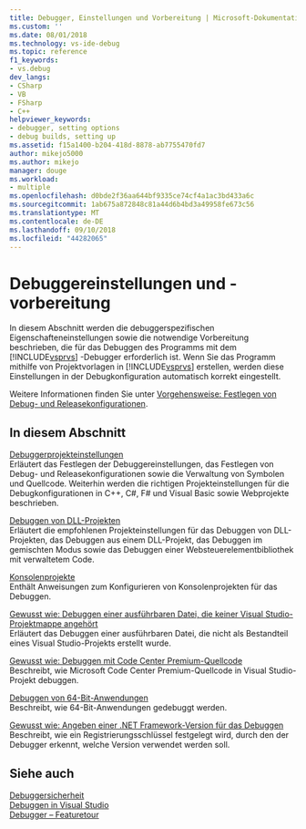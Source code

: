 ```yaml
---
title: Debugger, Einstellungen und Vorbereitung | Microsoft-Dokumentation
ms.custom: ''
ms.date: 08/01/2018
ms.technology: vs-ide-debug
ms.topic: reference
f1_keywords:
- vs.debug
dev_langs:
- CSharp
- VB
- FSharp
- C++
helpviewer_keywords:
- debugger, setting options
- debug builds, setting up
ms.assetid: f15a1400-b204-418d-8878-ab7755470fd7
author: mikejo5000
ms.author: mikejo
manager: douge
ms.workload:
- multiple
ms.openlocfilehash: d0bde2f36aa644bf9335ce74cf4a1ac3bd433a6c
ms.sourcegitcommit: 1ab675a872848c81a44d6b4bd3a49958fe673c56
ms.translationtype: MT
ms.contentlocale: de-DE
ms.lasthandoff: 09/10/2018
ms.locfileid: "44282065"
---
```

# <a name="debugger-settings-and-preparation"></a>Debuggereinstellungen und -vorbereitung
In diesem Abschnitt werden die debuggerspezifischen Eigenschafteneinstellungen sowie die notwendige Vorbereitung beschrieben, die für das Debuggen des Programms mit dem [!INCLUDE[vsprvs](../code-quality/includes/vsprvs_md.md)] -Debugger erforderlich ist. Wenn Sie das Programm mithilfe von Projektvorlagen in [!INCLUDE[vsprvs](../code-quality/includes/vsprvs_md.md)] erstellen, werden diese Einstellungen in der Debugkonfiguration automatisch korrekt eingestellt.  
  
 Weitere Informationen finden Sie unter [Vorgehensweise: Festlegen von Debug- und Releasekonfigurationen](../debugger/how-to-set-debug-and-release-configurations.md).  
  
## <a name="in-this-section"></a>In diesem Abschnitt  
 [Debuggerprojekteinstellungen](../debugger/debugger-project-settings.md)  
 Erläutert das Festlegen der Debuggereinstellungen, das Festlegen von Debug- und Releasekonfigurationen sowie die Verwaltung von Symbolen und Quellcode. Weiterhin werden die richtigen Projekteinstellungen für die Debugkonfigurationen in C++, C#, F# und Visual Basic sowie Webprojekte beschrieben.  
  
 [Debuggen von DLL-Projekten](../debugger/debugging-dll-projects.md)  
 Erläutert die empfohlenen Projekteinstellungen für das Debuggen von DLL-Projekten, das Debuggen aus einem DLL-Projekt, das Debuggen im gemischten Modus sowie das Debuggen einer Websteuerelementbibliothek mit verwaltetem Code.  
  
 [Konsolenprojekte](../debugger/debugging-preparation-console-projects.md)  
 Enthält Anweisungen zum Konfigurieren von Konsolenprojekten für das Debuggen.   
  
 [Gewusst wie: Debuggen einer ausführbaren Datei, die keiner Visual Studio-Projektmappe angehört](../debugger/how-to-debug-an-executable-not-part-of-a-visual-studio-solution.md)  
 Erläutert das Debuggen einer ausführbaren Datei, die nicht als Bestandteil eines Visual Studio-Projekts erstellt wurde.  
  
 [Gewusst wie: Debuggen mit Code Center Premium-Quellcode](../debugger/how-to-debug-with-code-center-premium-source.md)  
 Beschreibt, wie Microsoft Code Center Premium-Quellcode in Visual Studio-Projekt debuggen.  
  
 [Debuggen von 64-Bit-Anwendungen](../debugger/debug-64-bit-applications.md)  
 Beschreibt, wie 64-Bit-Anwendungen gedebuggt werden.  
  
 [Gewusst wie: Angeben einer .NET Framework-Version für das Debuggen](../debugger/how-to-specify-a-dotnet-framework-version-for-debugging.md)  
 Beschreibt, wie ein Registrierungsschlüssel festgelegt wird, durch den der Debugger erkennt, welche Version verwendet werden soll.  
  
## <a name="see-also"></a>Siehe auch  
 [Debuggersicherheit](../debugger/debugger-security.md)  
 [Debuggen in Visual Studio](../debugger/index.md)  
 [Debugger – Featuretour](../debugger/debugger-feature-tour.md)